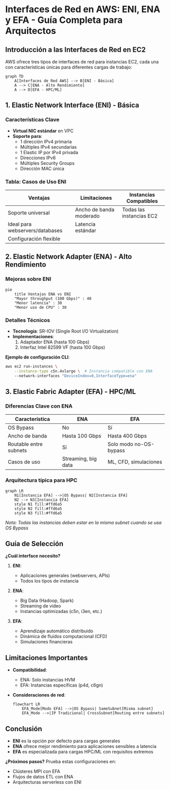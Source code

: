 # **Interfaces de Red en AWS: ENI, ENA y EFA - Guía Completa para Arquitectos**

## **Introducción a las Interfaces de Red en EC2**
AWS ofrece tres tipos de interfaces de red para instancias EC2, cada una con características únicas para diferentes cargas de trabajo:

```mermaid
graph TD
    A[Interfaces de Red AWS] --> B[ENI - Básica]
    A --> C[ENA - Alto Rendimiento]
    A --> D[EFA - HPC/ML]
```

## **1. Elastic Network Interface (ENI) - Básica**
### **Características Clave**
- **Virtual NIC estándar** en VPC
- **Soporte para**:
  - 1 dirección IPv4 primaria
  - Múltiples IPv4 secundarias
  - 1 Elastic IP por IPv4 privada
  - Direcciones IPv6
  - Múltiples Security Groups
  - Dirección MAC única

### **Tabla: Casos de Uso ENI**
| **Ventajas** | **Limitaciones** | **Instancias Compatibles** |
|--------------|------------------|---------------------------|
| Soporte universal | Ancho de banda moderado | Todas las instancias EC2 |
| Ideal para webservers/databases | Latencia estándar | |
| Configuración flexible | | |

## **2. Elastic Network Adapter (ENA) - Alto Rendimiento**
### **Mejoras sobre ENI**
```mermaid
pie
    title Ventajas ENA vs ENI
    "Mayor throughput (100 Gbps)" : 40
    "Menor latencia" : 30
    "Menor uso de CPU" : 30
```

### **Detalles Técnicos**
- **Tecnología**: SR-IOV (Single Root I/O Virtualization)
- **Implementaciones**:
  1. Adaptador ENA (hasta 100 Gbps)
  2. Interfaz Intel 82599 VF (hasta 100 Gbps)

**Ejemplo de configuración CLI**:
```bash
aws ec2 run-instances \
    --instance-type c5n.4xlarge \  # Instancia compatible con ENA
    --network-interfaces "DeviceIndex=0,InterfaceType=ena"
```

## **3. Elastic Fabric Adapter (EFA) - HPC/ML**
### **Diferencias Clave con ENA**
| **Característica** | **ENA** | **EFA** |
|--------------------|---------|---------|
| OS Bypass | No | Sí |
| Ancho de banda | Hasta 100 Gbps | Hasta 400 Gbps |
| Routable entre subnets | Sí | Solo modo no-OS-bypass |
| Casos de uso | Streaming, big data | ML, CFD, simulaciones |

### **Arquitectura típica para HPC**
```mermaid
graph LR
    N1[Instancia EFA] -->|OS Bypass| N2[Instancia EFA]
    N2 --> N3[Instancia EFA]
    style N1 fill:#ffd6a5
    style N2 fill:#ffd6a5
    style N3 fill:#ffd6a5
```
*Nota: Todas las instancias deben estar en la misma subnet cuando se usa OS Bypass*

## **Guía de Selección**
**¿Cuál interface necesito?**
1. **ENI**: 
   - Aplicaciones generales (webservers, APIs)
   - Todos los tipos de instancia

2. **ENA**:
   - Big Data (Hadoop, Spark)
   - Streaming de video
   - Instancias optimizadas (c5n, i3en, etc.)

3. **EFA**:
   - Aprendizaje automático distribuido
   - Dinámica de fluidos computacional (CFD)
   - Simulaciones financieras

## **Limitaciones Importantes**
- **Compatibilidad**:
  - ENA: Solo instancias HVM
  - EFA: Instancias específicas (p4d, c6gn)

- **Consideraciones de red**:
  ```mermaid
  flowchart LR
      EFA_Mode[Modo EFA] -->|OS Bypass| SameSubnet[Misma subnet]
      EFA_Mode -->|IP Tradicional| CrossSubnet[Routing entre subnets]
  ```

## **Conclusión**
- **ENI** es la opción por defecto para cargas generales
- **ENA** ofrece mejor rendimiento para aplicaciones sensibles a latencia
- **EFA** es especializada para cargas HPC/ML con requisitos extremos

**¿Próximos pasos?** Prueba estas configuraciones en:
- Clústeres MPI con EFA
- Flujos de datos ETL con ENA
- Arquitecturas serverless con ENI
